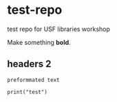 # test-repo
test repo for USF libraries workshop

Make something **bold**.

## headers 2
`preformmated text`

```{r}
print("test")
```
